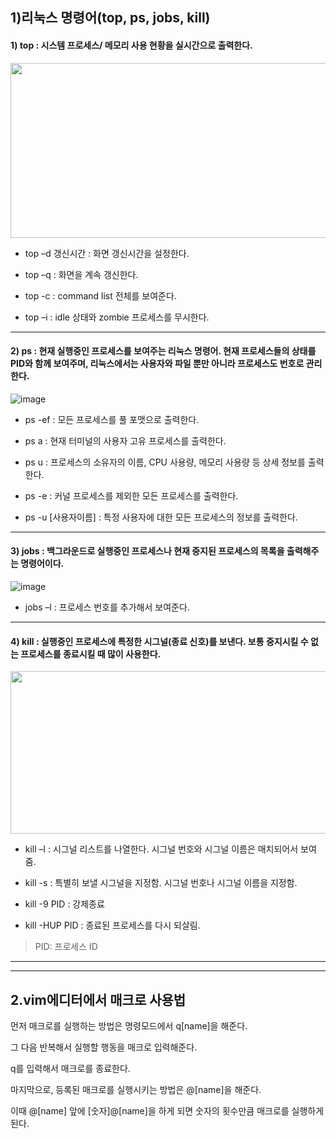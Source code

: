 1)리눅스 명령어(top, ps, jobs, kill)
---
#### 1) top : 시스템 프로세스/ 메모리 사용 현황을 실시간으로 출력한다.
<img src ="https://user-images.githubusercontent.com/106420653/171998514-5e5bcadb-dfaa-4de0-ad45-476dd91f6d4e.png" width="580" height="280">

* top –d 갱신시간 : 화면 갱신시간을 설정한다.

* top –q : 화면을 계속 갱신한다.

* top -c : command list 전체를 보여준다.

* top –i : idle 상태와 zombie 프로세스를 무시한다.
---
#### 2) ps : 현재 실행중인 프로세스를 보여주는 리눅스 명령어. 현재 프로세스들의 상태를 PID와 함께 보여주며, 리눅스에서는 사용자와 파일 뿐만 아니라 프로세스도 번호로 관리한다.
![image](https://user-images.githubusercontent.com/106420653/171998374-ff73ad6a-285a-47a5-9bd7-d809eb1109e0.png)

* ps -ef : 모든 프로세스를 풀 포맷으로 출력한다.

* ps a : 현재 터미널의 사용자 고유 프로세스를 출력한다.
 
* ps u : 프로세스의 소유자의 이름, CPU 사용량, 메모리 사용량 등 상세 정보를 출력한다.
 
* ps -e : 커널 프로세스를 제외한 모든 프로세스를 출력한다.
 
* ps -u [사용자이름] : 특정 사용자에 대한 모든 프로세스의 정보를 출력한다.
---
#### 3) jobs : 백그라운드로 실행중인 프로세스나 현재 중지된 프로세스의 목록을 출력해주는 명령어이다.

![image](https://user-images.githubusercontent.com/106420653/171998424-b017c446-e2ba-4e93-8446-b58a93278613.png)

* jobs –l : 프로세스 번호를 추가해서 보여준다.
---
#### 4) kill : 실행중인 프로세스에 특정한 시그널(종료 신호)를 보낸다. 보통 중지시킬 수 없는 프로세스를 종료시킬 때 많이 사용한다. 
<img src="https://user-images.githubusercontent.com/106420653/171998583-59e5932e-04ff-41b1-9dc0-0d19f9cde2ac.png" width="600" height="260">

* kill –l : 시그널 리스트를 나열한다. 시그널 번호와 시그널 이름은 매치되어서 보여줌.

* kill -s : 특별히 보낼 시그널을 지정함. 시그널 번호나 시그널 이름을 지정함.

* kill -9 PID : 강제종료
 
* kill -HUP PID : 종료된 프로세스를 다시 되살림.

> PID: 프로세스 ID 
---
---
2.vim에디터에서 매크로 사용법
---
먼저 매크로를 실행하는 방법은 명령모드에서 q[name]을 해준다.

그 다음 반복해서 실행할 행동을 매크로 입력해준다.

q를 입력해서 매크로를 종료한다.

마지막으로, 등록된 매크로를 실행시키는 방법은 @[name]을 해준다.

이때 @[name] 앞에 [숫자]@[name]을 하게 되면 숫자의 횟수만큼 매크로를 실행하게 된다.

